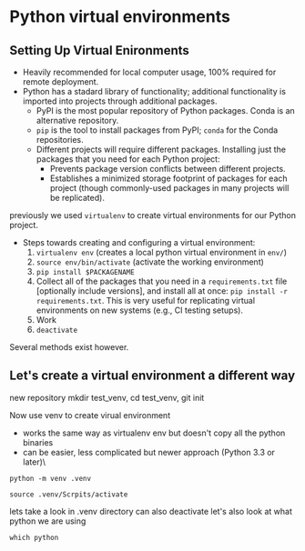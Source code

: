 # Python virtual environments

## Setting Up Virtual Enironments
* Heavily recommended for local computer usage, 100% required for remote
  deployment.
* Python has a stadard library of functionality; additional functionality is
  imported into projects through additional packages.
  + PyPI is the most popular repository of Python packages.  Conda is an
    alternative repository.
  + `pip` is the tool to install packages from PyPI; `conda` for the Conda
    repositories.
  + Different projects will require different packages.  Installing just the
    packages that you need for each Python project:
    - Prevents package version conflicts between different projects.
    - Establishes a minimized storage footprint of packages for each project
      (though commonly-used packages in many projects will be replicated).

previously we used `virtualenv`  to create virtual environments for our Python project.
* Steps towards creating and configuring a virtual environment:
  1. `virtualenv env` (creates a local python virtual environment in `env/`)
  1. `source env/bin/activate` (activate the working environment)
  1. `pip install $PACKAGENAME`
  1. Collect all of the packages that you need in a `requirements.txt` file
     [optionally include versions], and install all at once: `pip install -r
     requirements.txt`.  This is very useful for replicating virtual
     environments on new systems (e.g., CI testing setups).
  1. Work
  1. `deactivate`

Several methods exist however.

## Let's create a virtual environment a different way

new repository mkdir test_venv, cd test_venv, git init

Now use venv to create virual environment
* works the same way as virtualenv env but doesn't copy all the python binaries
* can be easier, less complicated but newer approach (Python 3.3 or later)\


`python -m venv .venv`

`source .venv/Scrpits/activate`


lets take a look in .venv directory
can also deactivate
let's also look at what python we are using  

`which python`


